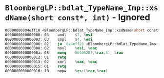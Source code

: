 # `BloombergLP::bdlat_TypeName_Imp::xsdName(short const*, int)` - Ignored

```nasm
00000000004eff10 <BloombergLP::bdlat_TypeName_Imp::xsdName(short const*, int)>:
0000000000000000: 03	andl	$7, %esi
0000000000000003: 03	cmpl	$4, %esi
0000000000000006: 02	ja	0x4eff23 <BloombergLP::bdlat_TypeName_Imp::xsdName(short const*, int)+0x13>
0000000000000008: 02	movl	%esi, %eax
000000000000000a: 08	movq	5640528(,%rax,8), %rax
0000000000000012: 01	retq	
0000000000000013: 02	xorl	%eax, %eax
0000000000000015: 01	retq	
0000000000000016: 10	nopw	%cs:(%rax,%rax)
```
